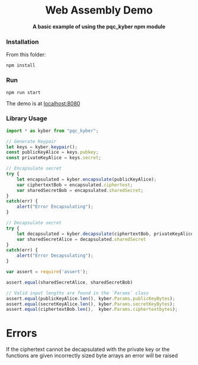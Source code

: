 <div align="center">

  <h1>Web Assembly Demo</h1>

  <strong>A basic example of using the pqc_kyber npm module</strong> 



</div>


### Installation

From this folder: 

```shell
npm install
```

### Run
```
npm run start
```

The demo is at [localhost:8080](localhost:8080)


### Library Usage

```js
import * as kyber from "pqc_kyber";

// Generate Keypair
let keys = kyber.keypair();
const publicKeyAlice = keys.pubkey;
const privateKeyAlice = keys.secret;

// Encapsulate secret
try {
    let encapsulated = kyber.encapsulate(publicKeyAlice);
    var ciphertextBob = encapsulated.ciphertext;
    var sharedSecretBob = encapsulated.sharedSecret;
}
catch(err) {
    alert("Error Encapsulating");
}

// Decapsulate secret
try {
    let decapsulated = kyber.decapsulate(ciphertextBob, privateKeyAlice);
    var sharedSecretAlice = decapsulated.sharedSecret
}
catch(err) {
    alert("Error Decapsulating");
}

var assert = require('assert');

assert.equal(sharedSecretAlice, sharedSecretBob)

// Valid input lengths are found in the `Params` class
assert.equal(publicKeyAlice.len(), kyber.Params.publicKeyBytes);
assert.equal(secretKeyAlice.len(), kyber.Params.secretKeyBytes);
assert.equal(ciphertextBob.len(),  kyber.Params.ciphertextbytes);

```


# Errors
If the ciphertext cannot be decapsulated with the private key or the functions are 
given incorrectly sized byte arrays an error will be raised 








